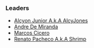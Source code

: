 ### Leaders

* [Alcyon Junior A.k.A AlcyJones](mailto:alcyon.junior@owasp.org)
* [Andre De Miranda](mailto:andre.demiranda@owasp.org)
* [Marcos Cicero](mailto:marcos.cicero@owasp.org)
* [Renato Pacheco A.k.A Shrimp](mailto:renato.pacheco@owasp.org)

